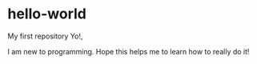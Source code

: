 # hello-world
My first repository
Yo!,

I am new to programming.  Hope this helps me to learn how to really do it!
